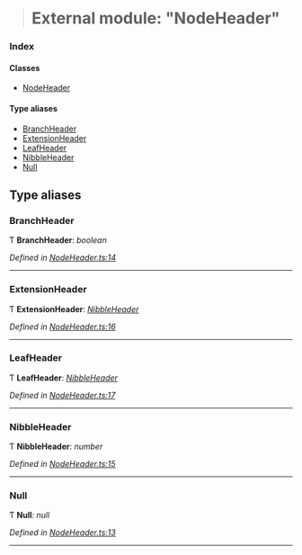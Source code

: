 > # External module: "NodeHeader"

### Index

#### Classes

* [NodeHeader](../classes/_nodeheader_.nodeheader.md)

#### Type aliases

* [BranchHeader](_nodeheader_.md#branchheader)
* [ExtensionHeader](_nodeheader_.md#extensionheader)
* [LeafHeader](_nodeheader_.md#leafheader)
* [NibbleHeader](_nodeheader_.md#nibbleheader)
* [Null](_nodeheader_.md#null)

## Type aliases

###  BranchHeader

Ƭ **BranchHeader**: *boolean*

*Defined in [NodeHeader.ts:14](url)*

___

###  ExtensionHeader

Ƭ **ExtensionHeader**: *[NibbleHeader](_nodeheader_.md#nibbleheader)*

*Defined in [NodeHeader.ts:16](url)*

___

###  LeafHeader

Ƭ **LeafHeader**: *[NibbleHeader](_nodeheader_.md#nibbleheader)*

*Defined in [NodeHeader.ts:17](url)*

___

###  NibbleHeader

Ƭ **NibbleHeader**: *number*

*Defined in [NodeHeader.ts:15](url)*

___

###  Null

Ƭ **Null**: *null*

*Defined in [NodeHeader.ts:13](url)*

___